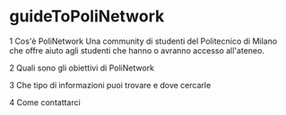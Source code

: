 # guideToPoliNetwork

1 Cos'è PoliNetwork
Una community di studenti del Politecnico di Milano che offre aiuto agli studenti che hanno o avranno accesso all'ateneo.

2 Quali sono gli obiettivi di PoliNetwork

3 Che tipo di informazioni puoi trovare e dove cercarle

4 Come contattarci
